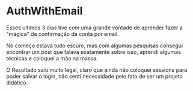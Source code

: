 # AuthWithEmail

Esses ultimos 3 dias tive com uma grande vontade de aprender fazer a "mágica" da confirmação da conta por email.

No começo estava tudo escuro, mas com algumas pesquisas consegui encontrar um post que falava exatamente sobre isso, aprendi algumas técnicas e coloquei a mão na massa.

O Resultado saiu muito legal, claro que ainda não coloquei sessions para poder salvar o login, não senti necessidade pelo fato de ser um projeto didático.

